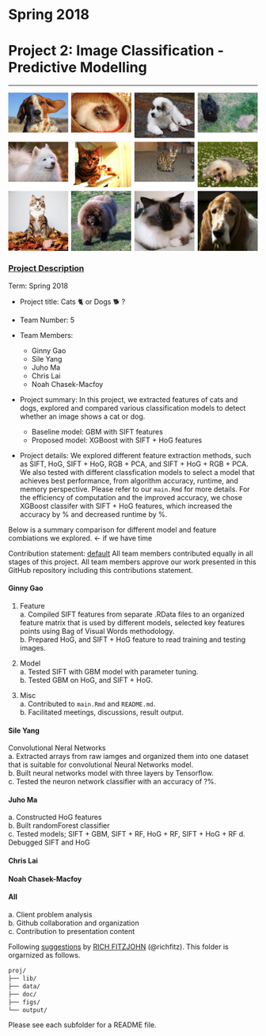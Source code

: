 # Spring 2018


# Project 2: Image Classification - Predictive Modelling

----

![image](figs/dog_cat.png)

### [Project Description](doc/)

Term: Spring 2018

+ Project title: Cats :cat2: or Dogs :dog2: ?
+ Team Number: 5
+ Team Members:
  + Ginny Gao
  + Sile Yang
  + Juho Ma
  + Chris Lai
  + Noah Chasek-Macfoy
                
+ Project summary: In this project, we extracted features of cats and dogs, explored and compared various classification models to detect whether an image shows a cat or dog.

  + Baseline model: GBM with SIFT features
  + Proposed model: XGBoost with SIFT + HoG features

+ Project details: We explored different feature extraction methods, such as SIFT, HoG, SIFT + HoG, RGB + PCA, and SIFT + HoG + RGB + PCA. We also tested with different classfication models to select a model that achieves best performance, from algorithm accuracy, runtime, and memory perspective. Please refer to our `main.Rmd` for more details. For the efficiency of computation and the improved accuracy, we chose XGBoost classifer with SIFT + HoG features, which increased the accuracy by % and decreased runtime by %.

Below is a summary comparison for different model and feature combiations we explored. <- if we have time

Contribution statement: [default](doc/a_note_on_contributions.md) All team members contributed equally in all stages of this project. All team members approve our work presented in this GitHub repository including this contributions statement.

#### Ginny Gao

1. Feature    
a. Compiled SIFT features from separate .RData files to an organized feature matrix that is used by different models, selected key features points using Bag of Visual Words methodology.  
b. Prepared HoG, and SIFT + HoG feature to read training and testing images.

2. Model  
a. Tested SIFT with GBM model with parameter tuning.  
b. Tested GBM on HoG, and SIFT + HoG.

3. Misc  
a. Contributed to `main.Rmd` and `README.md`.  
b. Facilitated meetings, discussions, result output.


#### Sile Yang

Convolutional Neral Networks  
a. Extracted arrays from raw iamges and organized them into one dataset that is suitable for convolutional Neural Networks model.    
b. Built neural networks model with three layers by Tensorflow.  
c. Tested the neuron network classifier with an accuracy of ?%.  

#### Juho Ma

a. Constructed HoG features  
b. Built randomForest classifier  
c. Tested models; SIFT + GBM, SIFT + RF, HoG + RF, SIFT + HoG + RF
d. Debugged SIFT and HoG

#### Chris Lai

#### Noah Chasek-Macfoy

#### All
a. Client problem analysis  
b. Github collaboration and organization  
c. Contribution to presentation content

Following [suggestions](http://nicercode.github.io/blog/2013-04-05-projects/) by [RICH FITZJOHN](http://nicercode.github.io/about/#Team) (@richfitz). This folder is orgarnized as follows.

```
proj/
├── lib/
├── data/
├── doc/
├── figs/
└── output/
```

Please see each subfolder for a README file.

